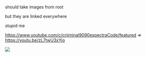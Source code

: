 should  take images from root

but they are linked everywhere

stupid me

https://www.youtube.com/c/criiminal9090espectraCode/featured  =>   https://youtu.be/zL7twU3xYio

<img src="https://github.com/ldijkman/ART-ESP32-Touch-TFT-Thermostat/blob/main/images/Criiminal9090_Imresive_Espressive.gif?raw=true">
